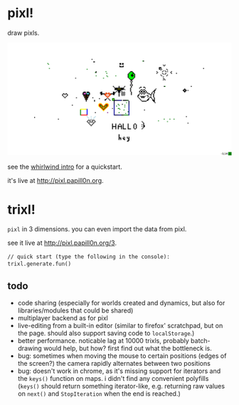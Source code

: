 # pixl!

draw pixls.

![what it looks like](screen.png)

see the [whirlwind intro][] for a quickstart.

it's live at <http://pixl.papill0n.org>.

[whirlwind intro]: https://github.com/heyLu/codegirls/blob/master/2013-12-17-christmas-special.md

# trixl!

`pixl` in 3 dimensions. you can even import the data from pixl.

see it live at <http://pixl.papill0n.org/3>.

    // quick start (type the following in the console):
    trixl.generate.fun()

## todo

* code sharing (especially for worlds created and dynamics, but also for
  libraries/modules that could be shared)
* multiplayer backend as for pixl
* live-editing from a built-in editor (similar to firefox' scratchpad,
  but on the page. should also support saving code to `localStorage`.)
* better performance. noticable lag at 10000 trixls, probably
  batch-drawing would help, but how? first find out what the bottleneck
  is.
* bug: sometimes when moving the mouse to certain positions (edges of
  the screen?) the camera rapidly alternates between two positions
* bug: doesn't work in chrome, as it's missing support for iterators and
  the `keys()` function on maps. i didn't find any convenient polyfills
  (`keys()` should return something iterator-like, e.g. returning raw
  values on `next()` and `StopIteration` when the end is reached.)
